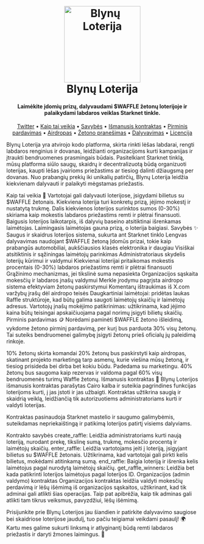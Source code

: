 <h1 align="center">
  <br>
  <a href="https://twitter.com/wafflesweep"><img src="https://i.imgur.com/sFmAOBq.png" alt="Blynų Loterija" width="200"></a>
  <br>
  Blynų Loterija
  <br>
</h1>
<h4 align="center">Laimėkite įdomių prizų, dalyvaudami $WAFFLE žetonų loterijoje ir palaikydami labdaros veiklas Starknet tinkle.</h4>
<p align="center">
  <a href="https://twitter.com/wafflesweep">Twitter</a> •
  <a href="#kaip-tai-veikia-">Kaip tai veikia</a> •
  <a href="#savybės-">Savybės</a> •
  <a href="#išmanusis-kontraktas-">Išmanusis kontraktas</a> •
  <a href="#pirminis-pardavimas-">Pirminis pardavimas</a> •
  <a href="#airdropas-">Airdropas</a> •
  <a href="#žetono-pranešimas-">Žetono pranešimas</a> •
  <a href="#dalyvavimas-">Dalyvavimas</a> •
  <a href="#licencija-">Licencija</a>
</p>
Blynų Loterija yra atvirojo kodo platforma, skirta rinkti lėšas labdarai, rengti labdaros renginius ir dovanas, leidžianti organizacijoms kurti kampanijas ir įtraukti bendruomenes prasmingais būdais. Pasitelkiant Starknet tinklą, mūsų platforma siūlo saugų, skaidrų ir decentralizuotą būdą organizuoti loterijas, kaupti lėšas įvairioms priežastims ar tiesiog dalinti džiaugsmą per dovanas. Nuo prabangių prekių iki unikalių patirčių, Blynų Loterija leidžia kiekvienam dalyvauti ir palaikyti mėgstamas priežastis.

Kaip tai veikia 🎲
Vartotojai gali dalyvauti loterijose, įsigydami bilietus su $WAFFLE žetonais.
Kiekviena loterija turi konkretų prizą, įėjimo mokestį ir nustatytą trukmę.
Dalis kiekvienos loterijos surinktos sumos (0-30%) skiriama kaip mokestis labdaros priežastims remti ir plėtrai finansuoti.
Baigusis loterijos laikotarpis, iš dalyvių baseino atsitiktinai išrenkamas laimėtojas.
Laimingasis laimėtojas gauna prizą, o loterija baigiasi.
Savybės ✨
Saugus ir skaidrus loterijos sistema, sukurta ant Starknet tinklo
Lengvas dalyvavimas naudojant $WAFFLE žetoną
Įdomūs prizai, tokie kaip prabangūs automobiliai, aukščiausios klasės elektronika ir daugiau
Visiškai atsitiktinis ir sąžiningas laimėtojų parinkimas
Administratoriaus skydelis loterijų kūrimui ir valdymui
Kiekvienai loterijai pritaikomas mokestis procentais (0-30%) labdaros priežastims remti ir plėtrai finansuoti
Grąžinimo mechanizmas, jei tikslinė suma nepasiekta
Organizacijos sąskaita mokesčių ir labdaros įnašų valdymui
Merkle įrodymu pagrįsta airdropo sistema efektyviam žetonų paskirstymui
Komentarų ištraukimas iš X.com varžybų įrašų dėl airdropo teisės
Daugkartiniai laimėtojai: pridėtas laukas Raffle struktūroje, kad būtų galima saugoti laimėtojų skaičių ir laimėtojų adresus.
Vartotojų įnašų mokėjimo patikrinimas: užtikrinama, kad įėjimo kaina būtų teisingai apskaičiuojama pagal norimų įsigyti bilietų skaičių.
Pirminis pardavimas 🪙
Norėdami paminėti $WAFFLE žetono išleidimą, vykdome žetono pirminį pardavimą, per kurį bus parduota 30% visų žetonų. Tai suteiks bendruomenei galimybę įsigyti žetonų prieš oficialų jų paleidimą rinkoje.

10% žetonų skirta komandai
20% žetonų bus paskirstyti kaip airdropas, skatinant projekto marketingą tarp asmenų, kurie viešina mūsų žetoną, ir tiesiog prisideda bei dirba bet kokiu būdu. Padedama su marketingu.
40% žetonų bus saugoma kaip rezervas ir valdoma pagal 60% visų bendruomenės turimų Waffle žetonų.
Išmanusis kontraktas 📜
Blynų Loterijos išmanusis kontraktas parašytas Cairo kalba ir suteikia pagrindines funkcijas loterijoms kurti, į jas įstoti ir jas užbaigti. Kontraktas užtikrina saugią ir skaidrią veiklą, leidžiančią tik autorizuotiems administratoriams kurti ir valdyti loterijas.

Kontraktas pasinaudoja Starknet mastelio ir saugumo galimybėmis, suteikdamas nepriekaištingą ir patikimą loterijos patirtį visiems dalyviams.

Kontrakto savybės
create_raffle: Leidžia administratoriams kurti naują loteriją, nurodant prekę, tikslinę sumą, trukmę, mokesčio procentą ir laimėtojų skaičių.
enter_raffle: Leidžia vartotojams įeiti į loteriją, įsigyjant bilietus su $WAFFLE žetonais. Užtikrinama, kad vartotojai gali pirkti kelis bilietus, mokėdami atitinkamą sumą.
end_raffle: Baigia loteriją ir išrenka kelis laimėtojus pagal nurodytą laimėtojų skaičių.
get_raffle_winners: Leidžia bet kada patikrinti loterijos laimėtojus pagal loterijos ID.
Organizacijos (admin valdymo) kontraktas
Organizacijos kontraktas leidžia valdyti mokesčių perdavimą ir lėšų išėmimą iš organizacijos sąskaitos, užtikrinant, kad tik adminai gali atlikti šias operacijas. Taip pat apibrėžia, kaip tik adminas gali atlikti tam tikrus veiksmus, pavyzdžiui, lėšų išėmimą.

Prisijunkite prie Blynų Loterijos jau šiandien ir patirkite dalyvavimo saugiose bei skaidriose loterijose jaudulį, tuo pačiu teigiamai veikdami pasaulį! 🌍 Kartu mes galime sukurti linksmą ir atlyginantį būdą remti labdaros priežastis ir daryti žmones laimingus. 🙌






